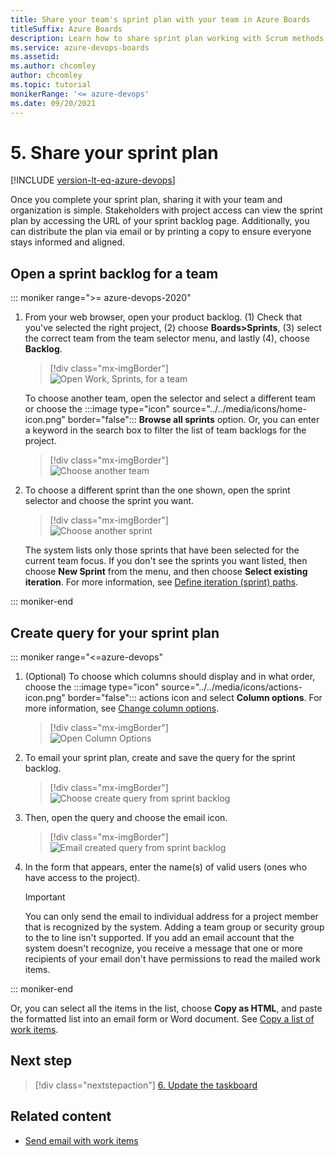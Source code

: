 ```yaml
---
title: Share your team's sprint plan with your team in Azure Boards
titleSuffix: Azure Boards
description: Learn how to share sprint plan working with Scrum methods.
ms.service: azure-devops-boards
ms.assetid: 
ms.author: chcomley
author: chcomley
ms.topic: tutorial
monikerRange: '<= azure-devops'
ms.date: 09/20/2021
---
```


# 5. Share your sprint plan

[!INCLUDE [version-lt-eq-azure-devops](../../includes/version-lt-eq-azure-devops.md)] 
 
<a id="share" >  </a>

Once you complete your sprint plan, sharing it with your team and organization is simple. Stakeholders with project access can view the sprint plan by accessing the URL of your sprint backlog page. Additionally, you can distribute the plan via email or by printing a copy to ensure everyone stays informed and aligned.

## Open a sprint backlog for a team 

::: moniker range=">= azure-devops-2020"

1. From your web browser, open your product backlog. (1) Check that you've selected the right project, (2) choose **Boards>Sprints**, (3) select the correct team from the team selector menu, and lastly (4), choose **Backlog**. 

    > [!div class="mx-imgBorder"]  
    > ![Open Work, Sprints, for a team](media/add-tasks/open-sprint-backlog-s155-co.png)

   To choose another team, open the selector and select a different team or choose the :::image type="icon" source="../../media/icons/home-icon.png" border="false"::: **Browse all sprints** option. Or, you can enter a keyword in the search box to filter the list of team backlogs for the project.

   > [!div class="mx-imgBorder"]  
   > ![Choose another team](media/add-tasks/team-selector-sprints-agile.png)  

2. To choose a different sprint than the one shown, open the sprint selector and choose the sprint you want. 

	> [!div class="mx-imgBorder"]  
	> ![Choose another sprint](media/add-tasks/select-specific-sprint-agile.png)

	The system lists only those sprints that have been selected for the current team focus. If you don't see the sprints you want listed, then choose **New Sprint** from the menu, and then choose **Select existing iteration**. For more information, see [Define iteration (sprint) paths](../../organizations/settings/set-iteration-paths-sprints.md). 

::: moniker-end

## Create query for your sprint plan 

::: moniker range="<=azure-devops"

1. (Optional) To choose which columns should display and in what order, choose the  :::image type="icon" source="../../media/icons/actions-icon.png" border="false"::: actions icon and select **Column options**. For more information, see [Change column options](../backlogs/set-column-options.md). 

	> [!div class="mx-imgBorder"]  
	> ![Open Column Options](media/assign-items-sprint/open-work-backlogs-column-options-agile.png) 

1. To email your sprint plan, create and save the query for the sprint backlog. 

	> [!div class="mx-imgBorder"]  
	> ![Choose create query from sprint backlog](media/share-plan/create-query-agile.png) 

2. Then, open the query and choose the email icon. 

   > [!div class="mx-imgBorder"]  
   > ![Email created query from sprint backlog](media/share-plan/email-query-agile.png) 

3. In the form that appears, enter the name(s) of valid users (ones who have access to the project). 

   > [!IMPORTANT]     
   > You can only send the email to individual address for a project member that is recognized by the system. Adding a team group or security group to the to line isn't supported. If you add an email account that the system doesn't recognize, you receive a message that one or more recipients of your email don't have permissions to read the mailed work items.  

::: moniker-end

Or, you can select all the items in the list, choose **Copy as HTML**, and paste the formatted list into an email form or Word document. See [Copy a list of work items](../backlogs/copy-clone-work-items.md#copy-a-list-of-work-items). 

## Next step
> [!div class="nextstepaction"]
> [6. Update the taskboard](task-board.md) 

## Related content

- [Send email with work items](../work-items/email-work-items.md)
